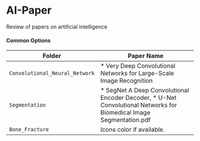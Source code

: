 # AI-Paper
Review of papers on artificial intelligence

#### Common Options

| Folder | Paper Name |
| --- | --- |
| `Convolutional_Neural_Network` | * Very Deep Convolutional Networks for Large-Scale Image Recognition |
| `Segmentation` | * SegNet A Deep Convolutional Encoder Decoder, * U-Net Convolutional Networks for Biomedical Image Segmentation.pdf |
| `Bone_Fracture` | Icons color if available. |
